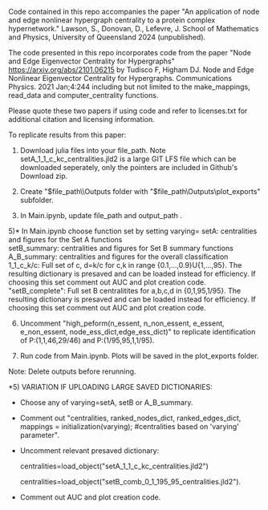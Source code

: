 Code contained in this repo  accompanies the paper "An application of node and edge nonlinear hypergraph centrality to a protein complex hypernetwork." Lawson, S., Donovan, D., Lefevre, J. School of Mathematics and Physics, University of Queensland 2024 (unpublished). 

The code presented in this repo incorporates code from the paper "Node and Edge Eigenvector Centrality for Hypergraphs"
https://arxiv.org/abs/2101.06215 by
Tudisco F, Higham DJ. Node and Edge Nonlinear Eigenvector Centrality for Hypergraphs. Communications Physics.
2021 Jan;4:244 including but not limited to the make_mappings, read_data and computer_centrality functions.

Please quote these two papers if using code and refer to licenses.txt for additional citation and licensing information.

To replicate results from this paper:

1) Download julia files into your file_path. Note setA_1_1_c_kc_centralities.jld2 is a large GIT LFS file which can be downloaded seperately, only the pointers are included in Github's Download zip.  

3) Create "$file_path\\Outputs folder with "$file_path\\Outputs\\plot_exports" subfolder.

4) In Main.ipynb, update file_path and output_path .

5)* In Main.ipynb choose function set by setting varying=
   setA: centralities and figures for the Set A functions    
setB_summary: centralities and figures for Set B summary functions    
    A_B_summary: centralities and figures for the overall classification      
    1_1_c_k/c:  Full set of c, d=k/c for c,k in range {0.1,...,0.9}U{1,...,95}. The resulting dictionary is presaved and can be loaded instead for efficiency. If choosing this set comment out AUC and plot creation code.    
    "setB_complete": Full set B centralitites for a,b,c,d in {0,1,95,1/95}. The resulting dictionary is presaved and can be loaded instead for efficiency. If choosing this set comment out AUC and plot creation code.
    
6) Uncomment "high_peform(n_essent, n_non_essent, e_essent, e_non_essent, node_ess_dict,edge_ess_dict)" to replicate identification of P:(1,1,46,29/46) and P:(1/95,95,1,1/95).

7) Run code from Main.ipynb. Plots will be saved in the plot_exports folder.

Note: Delete outputs before rerunning.



*5) VARIATION IF UPLOADING LARGE SAVED DICTIONARIES:
- Choose any of varying=setA, setB or A_B_summary.
   
- Comment out "centralities, ranked_nodes_dict, ranked_edges_dict, mappings =
    initialization(varying); #centralities based on 'varying' parameter".
    
- Uncomment relevant presaved dictionary:
   
    centralities=load_object("setA_1_1_c_kc_centralities.jld2")
   
   centralities=load_object("setB_comb_0_1_195_95_centralities.jld2").
   
- Comment out AUC and plot creation code.



